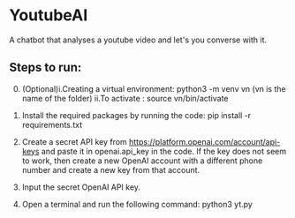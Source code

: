 # YoutubeAI
A chatbot that analyses a youtube video and let's you converse with it.

## Steps to run:
0. (Optional)i.Creating a virtual environment: python3 -m venv vn (vn is the name of the folder)
      ii.To activate : source vn/bin/activate

1. Install the required packages by running the code:
    pip install -r requirements.txt
2. Create a secret API key from https://platform.openai.com/account/api-keys and paste it in openai.api_key in the code. If the key does not seem to work, then create a new OpenAI account with a different phone number and create a new key from that account.

3. Input the secret OpenAI API key.

4. Open a terminal and run the following command: python3 yt.py
